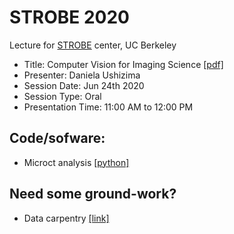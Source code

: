 # STROBE 2020
Lecture for [STROBE](https://strobe.colorado.edu/) center, UC Berkeley

  - Title: Computer Vision for Imaging Science [[pdf]](https://drive.google.com/file/d/1Avmxcra6m8vTBw4tivdKFd4vGm5wBCB4/view?usp=sharing)
  - Presenter: Daniela Ushizima
  - Session Date: Jun 24th 2020
  - Session Type: Oral
  - Presentation Time: 11:00 AM to 12:00 PM

## Code/sofware:  
- Microct analysis [[python]](https://github.com/CameraIA/dipmicroct/tree/master/partII)

## Need some ground-work?
- Data carpentry [[link]](https://datacarpentry.org/image-processing/)
